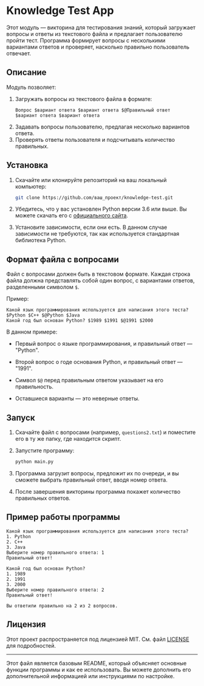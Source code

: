 # Knowledge Test App

Этот модуль — викторина для тестирования знаний, который загружает вопросы и ответы из текстового файла и предлагает пользователю пройти тест. Программа формирует вопросы с несколькими вариантами ответов и проверяет, насколько правильно пользователь отвечает.

## Описание

Модуль позволяет:
1. Загружать вопросы из текстового файла в формате:
    ```
    Вопрос $вариант ответа $вариант ответа $@Правильный ответ
    $вариант ответа $вариант ответа
    ```
2. Задавать вопросы пользователю, предлагая несколько вариантов ответа.
3. Проверять ответы пользователя и подсчитывать количество правильных.

## Установка

1. Скачайте или клонируйте репозиторий на ваш локальный компьютер:
   ```bash
   git clone https://github.com/ваш_проект/knowledge-test.git
   ```

2. Убедитесь, что у вас установлен Python версии 3.6 или выше. Вы можете скачать его с [официального сайта](https://www.python.org/downloads/).

3. Установите зависимости, если они есть. В данном случае зависимости не требуются, так как используется стандартная библиотека Python.

## Формат файла с вопросами

Файл с вопросами должен быть в текстовом формате. Каждая строка файла должна представлять собой один вопрос, с вариантами ответов, разделенными символом `$`.

Пример:
```
Какой язык программирования используется для написания этого теста? $Python $C++ $@Python $Java
Какой год был основан Python? $1989 $1991 $@1991 $2000
```

В данном примере:
- Первый вопрос о языке программирования, и правильный ответ — "Python".
- Второй вопрос о годе основания Python, и правильный ответ — "1991".

- Символ `$@` перед правильным ответом указывает на его правильность.
- Оставшиеся варианты — это неверные ответы.

## Запуск

1. Скачайте файл с вопросами (например, `questions2.txt`) и поместите его в ту же папку, где находится скрипт.

2. Запустите программу:
   ```bash
   python main.py
   ```

3. Программа загрузит вопросы, предложит их по очереди, и вы сможете выбрать правильный ответ, вводя номер ответа.

4. После завершения викторины программа покажет количество правильных ответов.

## Пример работы программы

```
Какой язык программирования используется для написания этого теста?
1. Python
2. C++
3. Java
Выберите номер правильного ответа: 1
Правильный ответ!

Какой год был основан Python?
1. 1989
2. 1991
3. 2000
Выберите номер правильного ответа: 2
Правильный ответ!

Вы ответили правильно на 2 из 2 вопросов.
```

## Лицензия

Этот проект распространяется под лицензией MIT. См. файл [LICENSE](LICENSE) для подробностей.

---

Этот файл является базовым README, который объясняет основные функции программы и как ее использовать. Вы можете дополнить его дополнительной информацией или инструкциями по настройке.